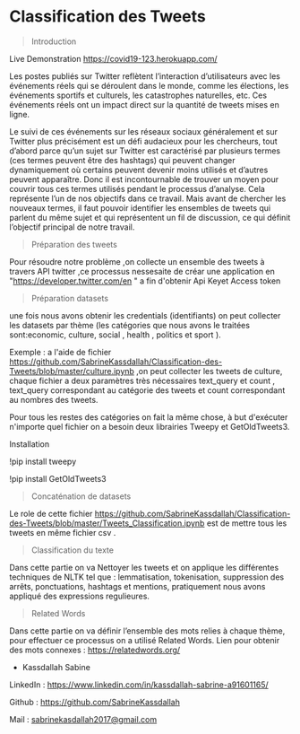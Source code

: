 # Classification des Tweets 

> Introduction

Live Demonstration
https://covid19-123.herokuapp.com/


Les postes publiés sur Twitter reflètent l’interaction d’utilisateurs avec les événements réels qui se déroulent dans le monde, comme les élections,
les événements sportifs et culturels, les catastrophes naturelles, etc. Ces événements réels ont un impact direct sur la quantité de tweets mises en ligne.

Le suivi de ces événements sur les réseaux sociaux généralement et sur Twitter plus précisément est un défi audacieux pour les chercheurs, tout d’abord parce
qu’un sujet sur Twitter est caractérisé par plusieurs termes (ces termes peuvent être des hashtags) qui peuvent changer dynamiquement où certains peuvent
devenir moins utilisés et d’autres peuvent apparaître. Donc il est incontournable de trouver un moyen pour couvrir tous ces termes utilisés pendant le processus d’analyse. Cela représente l’un de nos objectifs dans ce travail. Mais avant de chercher les nouveaux termes, il faut pouvoir identifier les ensembles de tweets
qui parlent du même sujet et qui représentent un fil de discussion, ce qui définit l’objectif principal de notre travail.

> Préparation des tweets

Pour résoudre notre problème ,on collecte un ensemble des tweets à travers API twitter ,ce processus nessesaite de créar une application en "https://developer.twitter.com/en " a fin d'obtenir Api Keyet Access token 

> Préparation datasets 

une fois nous avons obtenir les credentials (identifiants) on peut collecter les datasets par thème (les catégories que nous avons le traitées sont:economic, culture, social , health , politics et sport ).

Exemple : a l'aide de fichier https://github.com/SabrineKassdallah/Classification-des-Tweets/blob/master/culture.ipynb ,on peut collecter les tweets de culture, chaque fichier a deux paramètres très nécessaires text_query et count , text_query correspondant au catégorie des tweets et count correspondant au  nombres des tweets.

Pour tous les restes des catégories on fait la même chose, à but d'exécuter n'importe quel fichier on a besoin deux librairies Tweepy et GetOldTweets3.

Installation 

!pip install tweepy

!pip install GetOldTweets3

> Concaténation de datasets

Le role de cette fichier https://github.com/SabrineKassdallah/Classification-des-Tweets/blob/master/Tweets_Classification.ipynb est de mettre tous les tweets en même fichier csv .


> Classification du texte 

Dans cette partie on va Nettoyer les tweets et on applique les différentes techniques de NLTK tel que : lemmatisation, tokenisation, suppression des arrêts, ponctuations, hashtags et mentions, pratiquement nous avons appliqué des expressions regulieures.

>  Related Words

Dans cette partie on va définir l’ensemble des mots relies à chaque thème, pour effectuer ce processus on a utilisé Related Words.
Lien pour obtenir des mots connexes : https://relatedwords.org/


* Kassdallah Sabine 

LinkedIn : https://www.linkedin.com/in/kassdallah-sabrine-a91601165/

Github : https://github.com/SabrineKassdallah

Mail : sabrinekasdallah2017@gmail.com

 

